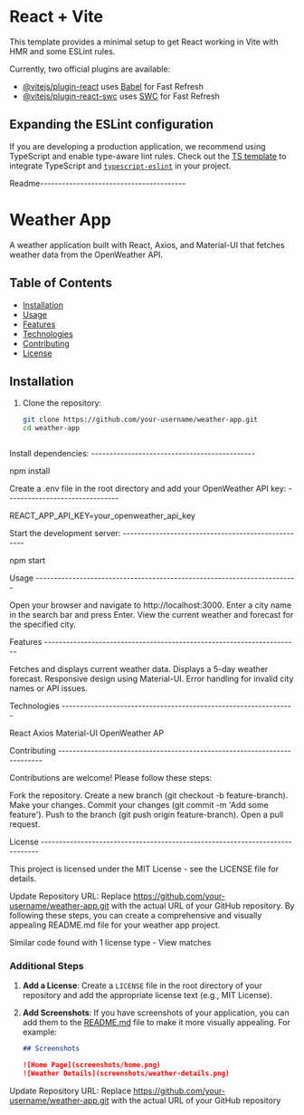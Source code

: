 # React + Vite

This template provides a minimal setup to get React working in Vite with HMR and some ESLint rules.

Currently, two official plugins are available:

- [@vitejs/plugin-react](https://github.com/vitejs/vite-plugin-react/blob/main/packages/plugin-react/README.md) uses [Babel](https://babeljs.io/) for Fast Refresh
- [@vitejs/plugin-react-swc](https://github.com/vitejs/vite-plugin-react-swc) uses [SWC](https://swc.rs/) for Fast Refresh

## Expanding the ESLint configuration

If you are developing a production application, we recommend using TypeScript and enable type-aware lint rules. Check out the [TS template](https://github.com/vitejs/vite/tree/main/packages/create-vite/template-react-ts) to integrate TypeScript and [`typescript-eslint`](https://typescript-eslint.io) in your project.



Readme----------------------------------------

# Weather App

A weather application built with React, Axios, and Material-UI that fetches weather data from the OpenWeather API.

## Table of Contents

- [Installation](#installation)
- [Usage](#usage)
- [Features](#features)
- [Technologies](#technologies)
- [Contributing](#contributing)
- [License](#license)

## Installation

1. Clone the repository:
   ```bash
   git clone https://github.com/your-username/weather-app.git
   cd weather-app



Install dependencies: ---------------------------------------------

npm install


Create a .env file in the root directory and add your OpenWeather API key: -------------------------------


REACT_APP_API_KEY=your_openweather_api_key


Start the development server: ---------------------------------------------------

npm start


Usage ------------------------------------------------------------------------

Open your browser and navigate to http://localhost:3000.
Enter a city name in the search bar and press Enter.
View the current weather and forecast for the specified city.


Features ----------------------------------------------------------------------

Fetches and displays current weather data.
Displays a 5-day weather forecast.
Responsive design using Material-UI.
Error handling for invalid city names or API issues.

Technologies ----------------------------------------------------------------


React
Axios
Material-UI
OpenWeather AP

Contributing  -------------------------------------------------------------------------

Contributions are welcome! Please follow these steps:

Fork the repository.
Create a new branch (git checkout -b feature-branch).
Make your changes.
Commit your changes (git commit -m 'Add some feature').
Push to the branch (git push origin feature-branch).
Open a pull request.

License -----------------------------------------------------------------------------

This project is licensed under the MIT License - see the LICENSE file for details.

Update Repository URL: Replace https://github.com/your-username/weather-app.git with the actual URL of your GitHub repository.
By following these steps, you can create a comprehensive and visually appealing README.md file for your weather app project.

Similar code found with 1 license type - View matches



### Additional Steps

1. **Add a License**: Create a `LICENSE` file in the root directory of your repository and add the appropriate license text (e.g., MIT License).

2. **Add Screenshots**: If you have screenshots of your application, you can add them to the [README.md](http://_vscodecontentref_/1) file to make it more visually appealing. For example:
   ```markdown
   ## Screenshots

   ![Home Page](screenshots/home.png)
   ![Weather Details](screenshots/weather-details.png)

Update Repository URL: Replace https://github.com/your-username/weather-app.git with the actual URL of your GitHub repository
